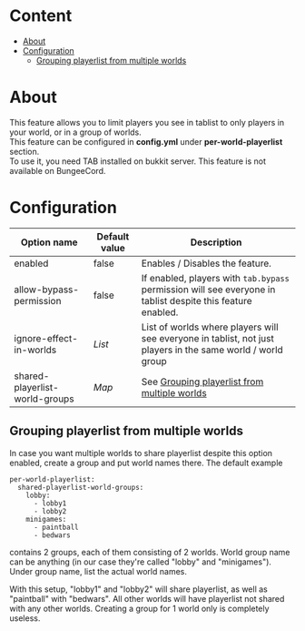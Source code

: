 # Content
* [About](#about)
* [Configuration](#configuration)
    * [Grouping playerlist from multiple worlds](#grouping-playerlist-from-multiple-worlds)

# About
This feature allows you to limit players you see in tablist to only players in your world, or in a group of worlds.  
This feature can be configured in **config.yml** under **per-world-playerlist** section.  
To use it, you need TAB installed on bukkit server. This feature is not available on BungeeCord.

# Configuration
| Option name | Default value | Description |
| ------------- | ------------- | ------------- |
| enabled | false | Enables / Disables the feature. |
| allow-bypass-permission | false | If enabled, players with `tab.bypass` permission will see everyone in tablist despite this feature enabled. |
| ignore-effect-in-worlds | *List* | List of worlds where players will see everyone in tablist, not just players in the same world / world group |
| shared-playerlist-world-groups | *Map* | See [Grouping playerlist from multiple worlds](#grouping-playerlist-from-multiple-worlds) |

## Grouping playerlist from multiple worlds
In case you want multiple worlds to share playerlist despite this option enabled, create a group and put world names there. The default example
```
per-world-playerlist:
  shared-playerlist-world-groups:
    lobby:
      - lobby1
      - lobby2
    minigames:
      - paintball
      - bedwars
```
contains 2 groups, each of them consisting of 2 worlds. World group name can be anything (in our case they're called "lobby" and "minigames"). Under group name, list the actual world names.

With this setup, "lobby1" and "lobby2" will share playerlist, as well as "paintball" with "bedwars". All other worlds will have playerlist not shared with any other worlds. Creating a group for 1 world only is completely useless.  